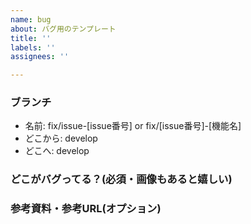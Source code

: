 ```yaml
---
name: bug
about: バグ用のテンプレート
title: ''
labels: ''
assignees: ''

---
```


### ブランチ
* 名前: fix/issue-[issue番号] or fix/[issue番号]-[機能名]
* どこから: develop
* どこへ: develop

### どこがバグってる？(必須・画像もあると嬉しい)

### 参考資料・参考URL(オプション)
